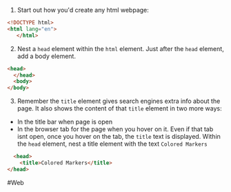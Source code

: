 1. Start out how you'd create any html webpage:
```html
<!DOCTYPE html> 
<html lang="en">
   </html>
```

2. Nest a `head` element within the `html` element. Just after the `head` element, add a body element.
```html
<head>
  </head>
  <body> 
</body>
```

3.  Remember the `title` element gives search engines extra info about the page. It also shows the content of that `title` element in two more ways:
- In the title bar when page is open
- In the browser tab for the page when you hover on it. Even if that tab isnt open, once you hover on the tab, the `title` text is displayed.
Within the `head` element, nest a title element with the text `Colored Markers`
```html
  <head>
    <title>Colored Markers</title>
</head>
```




#Web
